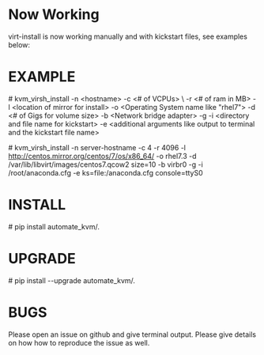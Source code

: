 # Now Working

virt-install is now working manually and with kickstart files, see examples below:

# EXAMPLE

\#  kvm_virsh_install -n \<hostname> 
-c \<# of VCPUs> \\
-r \<# of ram in MB> 
-l \<location of mirror for install> 
-o \<Operating System name like "rhel7"> 
-d \<# of Gigs for volume size> 
-b \<Network bridge adapter> 
-g 
-i \<directory and file name for kickstart> 
-e \<additional arguments like output to terminal and the kickstart file name>

\#  kvm_virsh_install -n server-hostname 
-c 4
-r 4096 
-l http://centos.mirror.org/centos/7/os/x86_64/
-o rhel7.3
-d /var/lib/libvirt/images/centos7.qcow2 size=10 
-b virbr0
-g 
-i /root/anaconda.cfg
-e ks=file:/anaconda.cfg console=ttyS0

# INSTALL

\# pip install automate_kvm/.


# UPGRADE

\# pip install --upgrade automate_kvm/.


# BUGS

Please open an issue on github and give terminal output. Please give details on how how to reproduce the issue as well.

